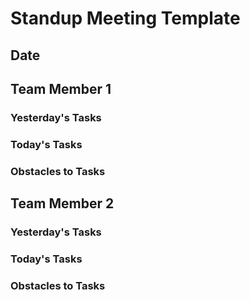 # Standup Meeting Template
## Date

## Team Member 1 
###   Yesterday's Tasks
###   Today's Tasks
###   Obstacles to Tasks

## Team Member 2 
###   Yesterday's Tasks
###   Today's Tasks
###   Obstacles to Tasks